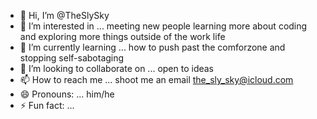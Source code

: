 - 👋 Hi, I’m @TheSlySky
- 👀 I’m interested in ... meeting new people learning more about coding and exploring more things outside of the work life 
- 🌱 I’m currently learning ... how to push past the comforzone and stopping self-sabotaging 
- 💞️ I’m looking to collaborate on ... open to ideas 
- 📫 How to reach me ... shoot me an email the_sly_sky@icloud.com
- 😄 Pronouns: ... him/he
- ⚡ Fun fact: ...

<!---
TheSlySky/TheSlySky is a ✨ special ✨ repository because its `README.md` (this file) appears on your GitHub profile.
You can click the Preview link to take a look at your changes.
--->
